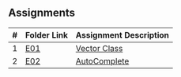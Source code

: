 ##  Assignments

|   #   | Folder Link | Assignment Description |
| :---: | ----------- | ---------------------- |
|   1   | [E01](link) | [Vector Class](link)   |
|   2   | [E02](link) | [AutoComplete](link)   |
